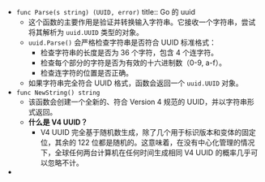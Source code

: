 - `func Parse(s string) (UUID, error)`
  title:: Go 的 uuid
	- 这个函数的主要作用是验证并转换输入字符串。它接收一个字符串，尝试将其解析为 `uuid.UUID` 类型的对象。
	- `uuid.Parse()` 会严格检查字符串是否符合 UUID 标准格式：
		- 检查字符串的长度是否为 36 个字符，包含 4 个连字符。
		- 检查每个部分的字符是否为有效的十六进制数（0-9, a-f）。
		- 检查连字符的位置是否正确。
	- 如果字符串完全符合 UUID 格式，函数会返回一个 `uuid.UUID` 对象。
- `func NewString() string`
	- 该函数会创建一个全新的、符合 Version 4 规范的 UUID，并以字符串形式返回。
	- **什么是 V4 UUID？**
		- V4 UUID 完全基于随机数生成，除了几个用于标识版本和变体的固定位，其余的 122 位都是随机的。这意味着，在没有中心化管理的情况下，全球任何两台计算机在任何时间生成相同 V4 UUID 的概率几乎可以忽略不计。
-